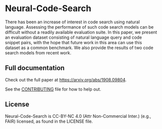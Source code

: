 # Neural-Code-Search
There has been an increase of interest in code search using natural language. Assessing the performance of such code search models can be difficult without a readily available evaluation suite. In this paper, we present an evaluation dataset consisting of natural language query and code snippet pairs, with the hope that future work in this area can use this dataset as a common benchmark. We also provide the results of two code search models from recent work.


## Full documentation
Check out the full paper at https://arxiv.org/abs/1908.09804.

See the [CONTRIBUTING](CONTRIBUTING.md) file for how to help out.

## License
Neural-Code-Search is CC-BY-NC 4.0 (Attr Non-Commercial Inter.) (e.g., FAIR) licensed, as found in the LICENSE file.
